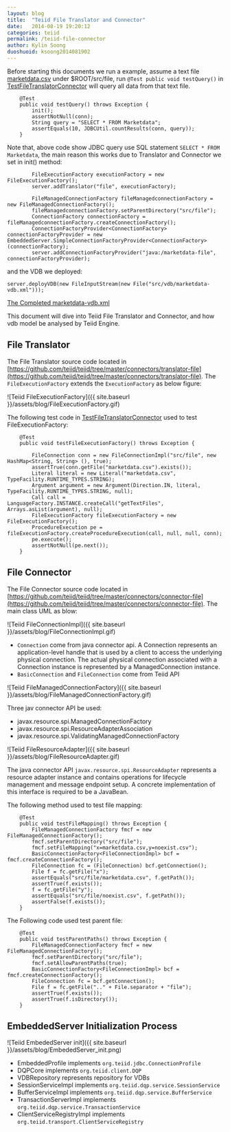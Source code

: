 ```yaml
---
layout: blog
title:  "Teiid File Translator and Connector"
date:   2014-08-19 19:20:12
categories: teiid
permalink: /teiid-file-connector
author: Kylin Soong
duoshuoid: ksoong2014081902
---
```


Before starting this documents we run a example, assume a text file [marketdata.csv](https://github.com/kylinsoong/teiid-samples/blob/master/teiid-quickstart/src/file/marketdata.csv) under $ROOT/src/file, run `@Test public void testQuery()` in [TestFileTranslatorConnector](https://github.com/kylinsoong/teiid-samples/blob/master/teiid-quickstart/src/test/java/com/teiid/quickstart/file/TestFileTranslatorConnector.java) will query all data from that text file.

~~~
	@Test
	public void testQuery() throws Exception {
		init();
		assertNotNull(conn);
		String query = "SELECT * FROM Marketdata";
		assertEquals(10, JDBCUtil.countResults(conn, query));
	}
~~~

Note that, above code show JDBC query use SQL statement `SELECT * FROM Marketdata`, the main reason this works due to Translator and Connector we set in init() method:

~~~
		FileExecutionFactory executionFactory = new FileExecutionFactory();
		server.addTranslator("file", executionFactory);
		
		FileManagedConnectionFactory fileManagedconnectionFactory = new FileManagedConnectionFactory();
		fileManagedconnectionFactory.setParentDirectory("src/file");
		ConnectionFactory connectionFactory = fileManagedconnectionFactory.createConnectionFactory();
		ConnectionFactoryProvider<ConnectionFactory> connectionFactoryProvider = new EmbeddedServer.SimpleConnectionFactoryProvider<ConnectionFactory>(connectionFactory);
		server.addConnectionFactoryProvider("java:/marketdata-file", connectionFactoryProvider);
~~~

and the VDB we deployed:

~~~
server.deployVDB(new FileInputStream(new File("src/vdb/marketdata-vdb.xml")));
~~~

[The Completed marketdata-vdb.xml](https://github.com/kylinsoong/teiid-samples/blob/master/teiid-quickstart/src/vdb/marketdata-vdb.xml)

This document will dive into Teiid File Translator and Connector, and how vdb model be analysed by Teiid Engine.

## File Translator

The File Translator source code located in [https://github.com/teiid/teiid/tree/master/connectors/translator-file](https://github.com/teiid/teiid/tree/master/connectors/translator-file). The `FileExecutionFactory` extends the `ExecutionFactory` as below figure:

![Teiid FileExecutionFactory]({{ site.baseurl }}/assets/blog/FileExecutionFactory.gif)

The following test code in [TestFileTranslatorConnector](https://github.com/kylinsoong/teiid-samples/blob/master/teiid-quickstart/src/test/java/com/teiid/quickstart/file/TestFileTranslatorConnector.java) used to test FileExecutionFactory:

~~~
	@Test
	public void testFileExecutionFactory() throws Exception {
		
		FileConnection conn = new FileConnectionImpl("src/file", new HashMap<String, String> (), true);
		assertTrue(conn.getFile("marketdata.csv").exists());
		Literal literal = new Literal("marketdata.csv", TypeFacility.RUNTIME_TYPES.STRING);
		Argument argument = new Argument(Direction.IN, literal, TypeFacility.RUNTIME_TYPES.STRING, null);
		Call call = LanguageFactory.INSTANCE.createCall("getTextFiles", Arrays.asList(argument), null);
		FileExecutionFactory fileExecutionFactory = new FileExecutionFactory();
		ProcedureExecution pe = fileExecutionFactory.createProcedureExecution(call, null, null, conn);
		pe.execute();
		assertNotNull(pe.next());
	}
~~~

## File Connector

The File Connector source code located in [https://github.com/teiid/teiid/tree/master/connectors/connector-file](https://github.com/teiid/teiid/tree/master/connectors/connector-file). The main class UML as blow:

![Teiid FileConnectionImpl]({{ site.baseurl }}/assets/blog/FileConnectionImpl.gif)

* `Connection` come from java connector api. A Connection represents an application-level handle that is used by a client to access the underlying physical connection. The actual physical connection associated with a Connection instance is represented by a ManagedConnection instance.
* `BasicConnection` and `FileConnection` come from Teiid API

![Teiid FileManagedConnectionFactory]({{ site.baseurl }}/assets/blog/FileManagedConnectionFactory.gif)

Three jav connector API be used:

* javax.resource.spi.ManagedConnectionFactory
* javax.resource.spi.ResourceAdapterAssociation
* javax.resource.spi.ValidatingManagedConnectionFactory

![Teiid FileResourceAdapter]({{ site.baseurl }}/assets/blog/FileResourceAdapter.gif)

The java connector API `javax.resource.spi.ResourceAdapter` represents a resource adapter instance and contains operations for lifecycle management and message endpoint setup. A concrete implementation of this interface is required to be a JavaBean.

The following method used to test file mapping:

~~~
	@Test
	public void testFileMapping() throws Exception {
		FileManagedConnectionFactory fmcf = new FileManagedConnectionFactory();
		fmcf.setParentDirectory("src/file");
		fmcf.setFileMapping("x=marketdata.csv,y=noexist.csv");
		BasicConnectionFactory<FileConnectionImpl> bcf = fmcf.createConnectionFactory();
		FileConnection fc = (FileConnection) bcf.getConnection();
		File f = fc.getFile("x");
		assertEquals("src/file/marketdata.csv", f.getPath());
		assertTrue(f.exists());
		f = fc.getFile("y");
		assertEquals("src/file/noexist.csv", f.getPath());
		assertFalse(f.exists());
	}
~~~

The Following code used test parent file:

~~~
	@Test
	public void testParentPaths() throws Exception {
		FileManagedConnectionFactory fmcf = new FileManagedConnectionFactory();
		fmcf.setParentDirectory("src/file");
		fmcf.setAllowParentPaths(true);
		BasicConnectionFactory<FileConnectionImpl> bcf = fmcf.createConnectionFactory();
		FileConnection fc = bcf.getConnection();
		File f = fc.getFile(".." + File.separator + "file");
		assertTrue(f.exists());
		assertTrue(f.isDirectory());
	}
~~~

## EmbeddedServer Initialization Process

![Teiid EmbededServer init]({{ site.baseurl }}/assets/blog/EmbededServer_init.png)

* EmbeddedProfile implements `org.teiid.jdbc.ConnectionProfile`
* DQPCore implements `org.teiid.client.DQP`
* VDBRepository represents repository for VDBs
* SessionServiceImpl implements `org.teiid.dqp.service.SessionService`
* BufferServiceImpl implements `org.teiid.dqp.service.BufferService`
* TransactionServerImpl implements `org.teiid.dqp.service.TransactionService`
* ClientServiceRegistryImpl implements `org.teiid.transport.ClientServiceRegistry`

